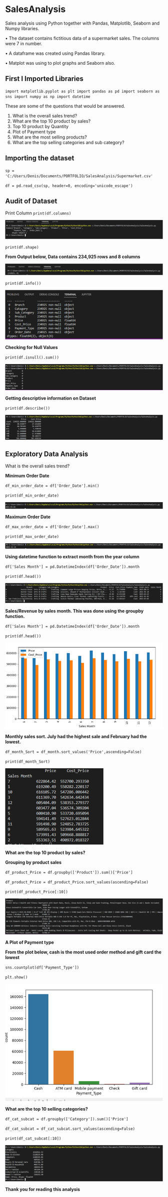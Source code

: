 # SalesAnalysis

Sales analysis using Python together with Pandas, Matplotlib, Seaborn and Numpy libraries.

• The dataset contains fictitious data of a supermarket sales. The columns were 7 in number.

• A dataframe was created using Pandas library.

• Matplot was using to plot graphs and Seaborn also.

## First I Imported Libraries
`import matplotlib.pyplot as plt
import pandas as pd
import seaborn as sns
import numpy as np
import datetime`

These are some of the questions that would be answered.
1. What is the overall sales trend?
2. What are the top 10 product by sales?
3. Top 10 product by Quantity
4. Plot of Payment type
5. What are the most selling products?
6. What are the top selling categories and sub category?

## Importing the dataset
`sp = 'C:/Users/Denis/Documents/PORTFOLIO/SalesAnalysis/Supermarket.csv'`

`df = pd.read_csv(sp, header=0, encoding='unicode_escape')`

## Audit of Dataset

Print Column
`print(df.columns)`

![Columns](https://github.com/dennyny/SalesAnalysis/blob/main/Images/columns2.PNG)

`print(df.shape)`

**From Output below, Data contains 234,925 rows and 8 columns**

![shape](https://github.com/dennyny/SalesAnalysis/blob/main/Images/shape3.PNG)

`print(df.info())`

![Info](https://github.com/dennyny/SalesAnalysis/blob/main/Images/info4.PNG)

**Checking for Null Values**

`print(df.isnull().sum())`

![Null Values](https://github.com/dennyny/SalesAnalysis/blob/main/Images/InNull5.PNG)

**Getting descriptive information on Dataset**

`print(df.describe())`

![Describe](https://github.com/dennyny/SalesAnalysis/blob/main/Images/describe6.PNG)

## Exploratory Data Analysis

What is the overall sales trend?

**Minimum Order Date**

`df_min_order_date = df['Order_Date'].min()`

`print(df_min_order_date)`

![MinOrder](https://github.com/dennyny/SalesAnalysis/blob/main/Images/minorderdate7.PNG)

**Maximum Order Date**

`df_max_order_date = df['Order_Date'].max()`

`print(df_max_order_date)`

![MaxOrder](https://github.com/dennyny/SalesAnalysis/blob/main/Images/maxorderdate.PNG)

**Using datetime function to extract month from the year column**

`df['Sales Month'] = pd.DatetimeIndex(df['Order_Date']).month`

`print(df.head())`

![Month](https://github.com/dennyny/SalesAnalysis/blob/main/Images/extractsalesmonth8.PNG)

**Sales/Revenue by sales month. This was done using the groupby function.**

`df['Sales Month'] = pd.DatetimeIndex(df['Order_Date']).month`

`print(df.head())`

![Salesbymonth](https://github.com/dennyny/SalesAnalysis/blob/main/Images/Cost_PricevsPriceBar_Month.PNG)


**Monthly sales sort. July had the highest sale and February had the lowest.**

`df_month_Sort = df_month.sort_values('Price',ascending=False)`

`print(df_month_Sort)`

![Salessort](https://github.com/dennyny/SalesAnalysis/blob/main/Images/monthsort.PNG)

**What are the top 10 product by sales?**

**Grouping by product sales**

`df_product_Price = df.groupby(['Product']).sum()['Price']`

`df_product_Price = df_product_Price.sort_values(ascending=False)`

`print(df_product_Price[:10])`

![Salesbyproduct](https://github.com/dennyny/SalesAnalysis/blob/main/Images/top10product.PNG)

**A Plot of Payment type**

**From the plot below, cash is the most used order method and gift card the lowest**

`sns.countplot(df['Payment_Type'])`

`plt.show()`

![Payment Type](https://github.com/dennyny/SalesAnalysis/blob/main/Images/paymenttypeplot.PNG)

**What are the top 10 selling categories?**

`df_cat_subcat = df.groupby(['Category']).sum()['Price']`

`df_cat_subcat = df_cat_subcat.sort_values(ascending=False)`

`print(df_cat_subcat[:10])`

![salesbycategory](https://github.com/dennyny/SalesAnalysis/blob/main/Images/top10salesbyCategory.PNG)

**Thank you for reading this analysis**

